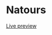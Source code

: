 # Natours

[Live preview](https://loia5tqd001.github.io/Web-Learning-Journey/frontend/css_advanced_course_udemy/natours/)
